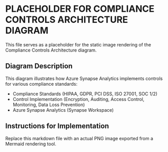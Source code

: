 # PLACEHOLDER FOR COMPLIANCE CONTROLS ARCHITECTURE DIAGRAM

This file serves as a placeholder for the static image rendering of the Compliance Controls Architecture diagram.

## Diagram Description

This diagram illustrates how Azure Synapse Analytics implements controls for various compliance standards:

- Compliance Standards (HIPAA, GDPR, PCI DSS, ISO 27001, SOC 1/2)
- Control Implementation (Encryption, Auditing, Access Control, Monitoring, Data Loss Prevention)
- Azure Synapse Analytics (Synapse Workspace)

## Instructions for Implementation

Replace this markdown file with an actual PNG image exported from a Mermaid rendering tool.
